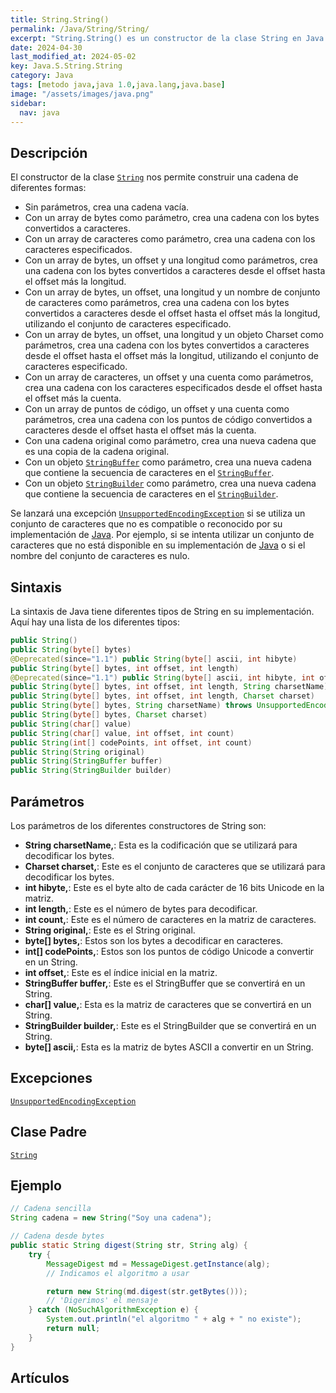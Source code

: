 ```yaml
---
title: String.String()
permalink: /Java/String/String/
excerpt: "String.String() es un constructor de la clase String en Java que se utiliza para crear objetos String vacíos o a partir de arreglos de bytes, caracteres, cadenas existentes, entre otros. Este constructor tiene varias sobrecargas y parámetros opcionales."
date: 2024-04-30
last_modified_at: 2024-05-02
key: Java.S.String.String
category: Java
tags: [metodo java,java 1.0,java.lang,java.base]
image: "/assets/images/java.png"
sidebar:
  nav: java
---
```


## Descripción


El constructor de la clase [`String`](https://www.w3api.com/Java/String/) nos permite construir una cadena de diferentes formas:

- Sin parámetros, crea una cadena vacía.
- Con un array de bytes como parámetro, crea una cadena con los bytes convertidos a caracteres.
- Con un array de caracteres como parámetro, crea una cadena con los caracteres especificados.
- Con un array de bytes, un offset y una longitud como parámetros, crea una cadena con los bytes convertidos a caracteres desde el offset hasta el offset más la longitud.
- Con un array de bytes, un offset, una longitud y un nombre de conjunto de caracteres como parámetros, crea una cadena con los bytes convertidos a caracteres desde el offset hasta el offset más la longitud, utilizando el conjunto de caracteres especificado.
- Con un array de bytes, un offset, una longitud y un objeto Charset como parámetros, crea una cadena con los bytes convertidos a caracteres desde el offset hasta el offset más la longitud, utilizando el conjunto de caracteres especificado.
- Con un array de caracteres, un offset y una cuenta como parámetros, crea una cadena con los caracteres especificados desde el offset hasta el offset más la cuenta.
- Con un array de puntos de código, un offset y una cuenta como parámetros, crea una cadena con los puntos de código convertidos a caracteres desde el offset hasta el offset más la cuenta.
- Con una cadena original como parámetro, crea una nueva cadena que es una copia de la cadena original.
- Con un objeto [`StringBuffer`](https://www.w3api.com/Java/StringBuffer/) como parámetro, crea una nueva cadena que contiene la secuencia de caracteres en el [`StringBuffer`](https://www.w3api.com/Java/StringBuffer/).
- Con un objeto [`StringBuilder`](https://www.w3api.com/Java/StringBuilder/) como parámetro, crea una nueva cadena que contiene la secuencia de caracteres en el [`StringBuilder`](https://www.w3api.com/Java/StringBuilder/).

Se lanzará una excepción [`UnsupportedEncodingException`](https://www.w3api.com/Java/UnsupportedEncodingException/) si se utiliza un conjunto de caracteres que no es compatible o reconocido por su implementación de [Java](https://www.manualweb.net/java/). Por ejemplo, si se intenta utilizar un conjunto de caracteres que no está disponible en su implementación de [Java](https://www.manualweb.net/java/) o si el nombre del conjunto de caracteres es nulo.


## Sintaxis


La sintaxis de Java tiene diferentes tipos de String en su implementación. Aquí hay una lista de los diferentes tipos:


```java
public String()
public String(byte[] bytes) 
@Deprecated(since="1.1") public String(byte[] ascii, int hibyte) 
public String(byte[] bytes, int offset, int length)
@Deprecated(since="1.1") public String(byte[] ascii, int hibyte, int offset, int count) 
public String(byte[] bytes, int offset, int length, String charsetName) throws UnsupportedEncodingException
public String(byte[] bytes, int offset, int length, Charset charset)
public String(byte[] bytes, String charsetName) throws UnsupportedEncodingException 
public String(byte[] bytes, Charset charset) 
public String(char[] value) 
public String(char[] value, int offset, int count)
public String(int[] codePoints, int offset, int count)
public String(String original)
public String(StringBuffer buffer)
public String(StringBuilder builder)
```


## Parámetros


Los parámetros de los diferentes constructores de String son:

- **String charsetName,**: Esta es la codificación que se utilizará para decodificar los bytes.
- **Charset charset,**: Este es el conjunto de caracteres que se utilizará para decodificar los bytes.
- **int hibyte,**: Este es el byte alto de cada carácter de 16 bits Unicode en la matriz.
- **int length,**: Este es el número de bytes para decodificar.
- **int count,**: Este es el número de caracteres en la matriz de caracteres.
- **String original,**: Este es el String original.
- **byte[] bytes,**: Estos son los bytes a decodificar en caracteres.
- **int[] codePoints,**: Estos son los puntos de código Unicode a convertir en un String.
- **int offset,**: Este es el índice inicial en la matriz.
- **StringBuffer buffer,**: Este es el StringBuffer que se convertirá en un String.
- **char[] value,**: Esta es la matriz de caracteres que se convertirá en un String.
- **StringBuilder builder,**: Este es el StringBuilder que se convertirá en un String.
- **byte[] ascii,**: Esta es la matriz de bytes ASCII a convertir en un String.

## Excepciones


[`UnsupportedEncodingException`](https://www.w3api.com/Java/UnsupportedEncodingException/)


## Clase Padre


[`String`](https://www.w3api.com/Java/String/)


## Ejemplo


```java
// Cadena sencilla
String cadena = new String("Soy una cadena");

// Cadena desde bytes
public static String digest(String str, String alg) {
	try {
		MessageDigest md = MessageDigest.getInstance(alg);
		// Indicamos el algoritmo a usar

		return new String(md.digest(str.getBytes()));
		// 'Digerimos' el mensaje
	} catch (NoSuchAlgorithmException e) {
		System.out.println("el algoritmo " + alg + " no existe");
		return null;
	}
}
```


## Artículos

